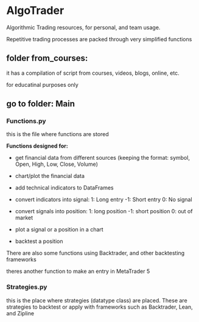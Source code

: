 # AlgoTrader
Algorithmic Trading resources, for personal, and team usage.

Repetitive trading processes are packed through very simplified functions

## folder from_courses:
it has a compilation of script from courses, videos, blogs, online, etc.

for educatinal purposes only

## go to folder: Main

### Functions.py
 this is the file where functions are stored
 
 
 **Functions designed for:**
 
 - get financial data from different sources (keeping the format: symbol, Open, High, Low, Close, Volume)
 
 - chart/plot the financial data
 
 - add technical indicators to DataFrames
 
 - convert indicators into signal:
   1: Long entry
  -1: Short entry
   0: No signal
   
  - convert signals into position:
    1: long position
    -1: short position
    0: out of market
    
   - plot a signal or a position in a chart
   
   - backtest a position
   
   
   There are also some functions using Backtrader, and other backtesting frameworks
   
   theres another function to make an entry in MetaTrader 5
   
 ### Strategies.py
 this is the place where strategies (datatype class)
 are placed. 
 These are strategies to backtest or apply with frameworks such as Backtrader, Lean, and Zipline
